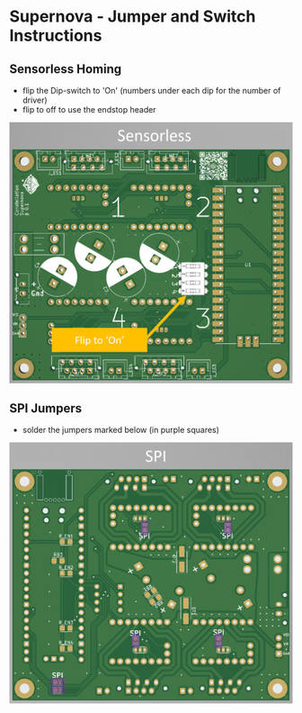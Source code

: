 # Supernova - Jumper and Switch Instructions

## Sensorless Homing
 - flip the Dip-switch to 'On' (numbers under each dip for the number of driver)
 - flip to off to use the endstop header

![Image of Sensorless Cluster](sensorless.png?raw=true)
 
## SPI Jumpers
 - solder the jumpers marked below (in purple squares)
 
![Image of SPI Jumpers](spi.png?raw=true)


